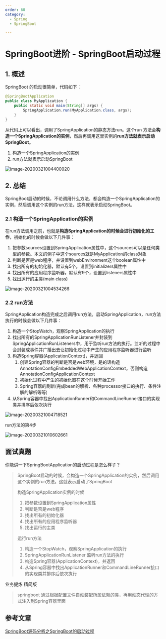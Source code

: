 ```yaml
---
order: 60
category:
  - Spring
  - SpringBoot

---
```


# SpringBoot进阶 - SpringBoot启动过程

## 1. 概述

SpringBoot 的启动很简单，代码如下：

```java
@SpringBootApplication
public class MyApplication {
    public static void main(String[] args) {
        SpringApplication.run(MyApplication.class, args);
    }
}
```

从代码上可以看出，调用了SpringApplication的静态方法run。这个run 方法会**构造一个SpringApplication的实例**，然后再调用这里实例的**run方法就表示启动SpringBoot**。

1. 构造一个SpringApplication的实例
2. run方法就表示启动SpringBoot

![image-20200321004400020](https://zszblog.oss-cn-beijing.aliyuncs.com/zszblog/blogimage-master/img/image-20200321004400020.png)

## 2. 总结

SpringBoot启动的时候，不论调用什么方法，都会构造一个SpringApplication的实例，然后调用这个实例的run方法，这样就表示启动SpringBoot。

### 2.1 构造一个SpringApplication的实例

在run方法调用之前，也就是**构造SpringApplication的时候会进行初始化的工作**，初始化的时候会做以下几件事：

1. 把参数sources设置到SpringApplication属性中，这个sources可以是任何类型的参数。本文的例子中这个sources就是MyApplication的class对象
2. 判断是否是web程序，并设置到webEnvironment这个boolean属性中
3. 找出所有的初始化器，默认有5个，设置到initializers属性中
4. 找出所有的应用程序监听器，默认有9个，设置到listeners属性中
5. 找出运行的主类(main class)

![image-20200321004534266](https://zszblog.oss-cn-beijing.aliyuncs.com/zszblog/blogimage-master/img/image-20200321004534266.png)

### 2.2 run方法

SpringApplication构造完成之后调用run方法，启动SpringApplication，run方法执行的时候会做以下几件事：

1. 构造一个StopWatch，观察SpringApplication的执行
2. 找出所有的SpringApplicationRunListener并封装到SpringApplicationRunListeners中，用于监听run方法的执行。监听的过程中会封装成事件并广播出去让初始化过程中产生的应用程序监听器进行监听
3. 构造Spring容器(ApplicationContext)，并返回
   1. 创建Spring容器的判断是否是web环境，是的话构造AnnotationConfigEmbeddedWebApplicationContext，否则构造AnnotationConfigApplicationContext
   2. 初始化过程中产生的初始化器在这个时候开始工作
   3. Spring容器的刷新(完成bean的解析、各种processor接口的执行、条件注解的解析等等)
4. 从Spring容器中找出ApplicationRunner和CommandLineRunner接口的实现类并排序后依次执行

![image-20200321004718521](https://zszblog.oss-cn-beijing.aliyuncs.com/zszblog/blogimage-master/img/image-20200321004718521.png)

run方法的第4步

![image-20200321010602661](https://zszblog.oss-cn-beijing.aliyuncs.com/zszblog/blogimage-master/img/image-20200321010602661.png)

## 面试真题

你能讲一下SpringBootApplication的启动过程是怎么样子？

>SpringBoot启动的时候，会构造一个SpringApplication的实例，然后调用这个实例的run方法。这就表示启动了SpringBoot
>
>构造SpringApplication实例的时候
>
>1. 把参数设置到SpringApplication属性
>2. 判断是否是web程序
>3. 找出所有的初始化器
>4. 找出所有的应用程序监听器
>5. 找出运行的主类
>
>运行run方法
>
>1. 构造一个StopWatch，观察SpringApplication的执行
>2. SpringApplicationRunListener 监听run方法的执行
>3. 构造Spring容器(ApplicationContext)，并返回
>4. 从Spring容器中找出ApplicationRunner和CommandLineRunner接口的实现类并排序后依次执行

业务提炼 精简版

>springboot 通过根据配置文件自动装配所属依赖的类，再用动态代理的方式注入到Spring容器里面

## 参考文章

[SpringBoot源码分析之SpringBoot的启动过程](https://fangjian0423.github.io/2017/04/30/springboot-startup-analysis/)


